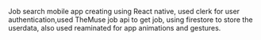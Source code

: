 Job search mobile app creating using React native, used clerk for user authentication,used TheMuse job api to get job, using firestore to store the userdata, also used reaminated for app animations and gestures. 
